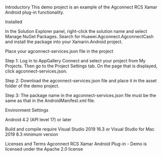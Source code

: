 Introductory
This demo project is an example of the Agconnect RCS Xamar Android plug-in functionality.

Installed

In the Solution Explorer panel, right-click the solution name and select Manage NuGet Packages. Search for Huawei.Agconnect.AgconnectCash and install the package into your Xamarin.Android project.

Place your agconnect-services.json file in the project

Step 1: Log in to AppGallery Connect and select your project from My Projects. Then go to the Project Settings tab. On the page that is displayed, click agconnect-services.json.

Step 2: Download the agconnect-services.json file and place it in the asset folder of the demo project.

Step 3: The package name in the agconnect-services.json file must be the same as that in the AndroidManifest.xml file.

Environment Settings

Android 4.2 (API level 17) or later

Build and compile require Visual Studio 2019 16.3 or Visual Studio for Mac 2019 8.3 minimum version

Licenses and Terms
Agconnect RCS Xamar Android Plug-in - Demo is licensed under the Apache 2.0 license